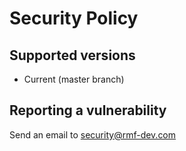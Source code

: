 # Security Policy

## Supported versions

* Current (master branch)

## Reporting a vulnerability

Send an email to security@rmf-dev.com
